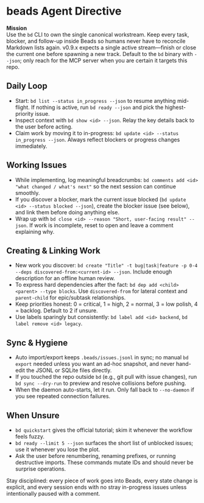 # beads Agent Directive

**Mission**  
Use the `bd` CLI to own the single canonical workstream. Keep every task, blocker, and follow-up inside Beads so humans never have to reconcile Markdown lists again. v0.9.x expects a single active stream—finish or close the current one before spawning a new track. Default to the `bd` binary with `--json`; only reach for the MCP server when you are certain it targets this repo.

## Daily Loop
- Start: `bd list --status in_progress --json` to resume anything mid-flight. If nothing is active, run `bd ready --json` and pick the highest-priority issue.
- Inspect context with `bd show <id> --json`. Relay the key details back to the user before acting.
- Claim work by moving it to in-progress: `bd update <id> --status in_progress --json`. Always reflect blockers or progress changes immediately.

## Working Issues
- While implementing, log meaningful breadcrumbs: `bd comments add <id> "what changed / what's next"` so the next session can continue smoothly.
- If you discover a blocker, mark the current issue blocked (`bd update <id> --status blocked --json`), create the blocker issue (see below), and link them before doing anything else.
- Wrap up with `bd close <id> --reason "Short, user-facing result" --json`. If work is incomplete, reset to open and leave a comment explaining why.

## Creating & Linking Work
- New work you discover: `bd create "Title" -t bug|task|feature -p 0-4 --deps discovered-from:<current-id> --json`. Include enough description for an offline human review.
- To express hard dependencies after the fact: `bd dep add <child> <parent> --type blocks`. Use `discovered-from` for lateral context and `parent-child` for epic/subtask relationships.
- Keep priorities honest: 0 = critical, 1 = high, 2 = normal, 3 = low polish, 4 = backlog. Default to 2 if unsure.
- Use labels sparingly but consistently: `bd label add <id> backend`, `bd label remove <id> legacy`.

## Sync & Hygiene
- Auto import/export keeps `.beads/issues.jsonl` in sync; no manual `bd export` needed unless you want an ad-hoc snapshot, and never hand-edit the JSONL or SQLite files directly.
- If you touched the repo outside `bd` (e.g., git pull with issue changes), run `bd sync --dry-run` to preview and resolve collisions before pushing.
- When the daemon auto-starts, let it run. Only fall back to `--no-daemon` if you see repeated connection failures.

## When Unsure
- `bd quickstart` gives the official tutorial; skim it whenever the workflow feels fuzzy.
- `bd ready --limit 5 --json` surfaces the short list of unblocked issues; use it whenever you lose the plot.
- Ask the user before renumbering, renaming prefixes, or running destructive imports. These commands mutate IDs and should never be surprise operations.

Stay disciplined: every piece of work goes into Beads, every state change is explicit, and every session ends with no stray in-progress issues unless intentionally paused with a comment.
